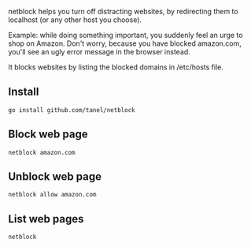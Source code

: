 netblock helps you turn off distracting websites, by redirecting them to localhost (or any other host you choose).

Example: while doing something important, you suddenly feel an urge to shop on Amazon. Don't worry, because you
have blocked amazon.com, you'll see an ugly error message in the browser instead. 

It blocks websites by listing the blocked domains in /etc/hosts file.

Install
-------

	go install github.com/tanel/netblock

Block web page
--------------

	netblock amazon.com

Unblock web page
----------------

	netblock allow amazon.com

List web pages
--------------

	netblock
